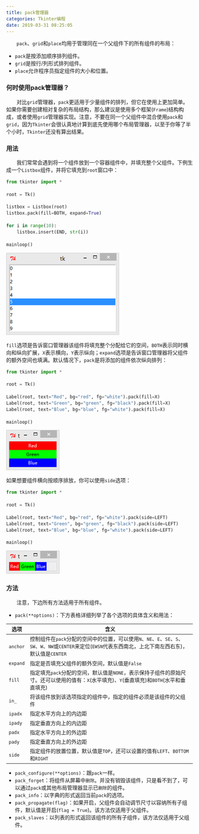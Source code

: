 ```yaml
---
title: pack管理器
categories: Tkinter编程
date: 2019-03-31 08:25:05
---
```

&emsp;&emsp;`pack`、`grid`和`place`均用于管理同在一个父组件下的所有组件的布局：<!--more-->

- `pack`是按添加顺序排列组件。
- `grid`是按行/列形式排列组件。
- `place`允许程序员指定组件的大小和位置。

### 何时使用pack管理器？

&emsp;&emsp;对比`grid`管理器，`pack`更适用于少量组件的排列，但它在使用上更加简单。如果你需要创建相对复杂的布局结构，那么建议是使用多个框架(`Frame`)结构构成，或者使用`grid`管理器实现。注意，不要在同一个父组件中混合使用`pack`和`grid`，因为`Tkinter`会很认真地计算到底先使用哪个布局管理器，以至于你等了半个小时，`Tkinter`还没有算出结果。

### 用法

&emsp;&emsp;我们常常会遇到将一个组件放到一个容器组件中，并填充整个父组件。下例生成一个`Listbox`组件，并将它填充到`root`窗口中：

``` python
from tkinter import *

root = Tk()

listbox = Listbox(root)
listbox.pack(fill=BOTH, expand=True)

for i in range(10):
    listbox.insert(END, str(i))

mainloop()
```

<img src="./pack管理器/1.png">

`fill`选项是告诉窗口管理器该组件将填充整个分配给它的空间，`BOTH`表示同时横向和纵向扩展，`X`表示横向，`Y`表示纵向；`expand`选项是告诉窗口管理器将父组件的额外空间也填满。默认情况下，`pack`是将添加的组件依次纵向排列：

``` python
from tkinter import *

root = Tk()

Label(root, text="Red", bg="red", fg="white").pack(fill=X)
Label(root, text="Green", bg="green", fg="black").pack(fill=X)
Label(root, text="Blue", bg="blue", fg="white").pack(fill=X)

mainloop()
```

<img src="./pack管理器/2.png">

如果想要组件横向按顺序排放，你可以使用`side`选项：

``` python
from tkinter import *

root = Tk()

Label(root, text="Red", bg="red", fg="white").pack(side=LEFT)
Label(root, text="Green", bg="green", fg="black").pack(side=LEFT)
Label(root, text="Blue", bg="blue", fg="white").pack(side=LEFT)

mainloop()
```

<img src="./pack管理器/3.png">

### 方法

&emsp;&emsp;注意，下边所有方法适用于所有组件。

- `pack(**options)`：下方表格详细列举了各个选项的具体含义和用法：

选项     | 含义
---------|-----
`anchor` | 控制组件在`pack`分配的空间中的位置，可以使用`N`、`NE`、`E`、`SE`、`S`、`SW`、`W`、`NW`或`CENTER`来定位(`EWSN`代表东西南北，上北下南左西右东)，默认值是`CENTER`
`expand` | 指定是否填充父组件的额外空间，默认值是`False`
`fill`   | 指定填充`pack`分配的空间，默认值是`NONE`，表示保持子组件的原始尺寸。还可以使用的值有：`X`(水平填充)、`Y`(垂直填充)和`BOTH`(水平和垂直填充)
`in_`    | 将该组件放到该选项指定的组件中，指定的组件必须是该组件的父组件
`ipadx`  | 指定水平方向上的内边距
`ipady`  | 指定垂直方向上的内边距
`padx`   | 指定水平方向上的外边距
`pady`   | 指定垂直方向上的外边距
`side`   | 指定组件的放置位置，默认值是`TOP`，还可以设置的值有`LEFT`、`BOTTOM`和`RIGHT`

- `pack_configure(**options)`：跟`pack`一样。
- `pack_forget`：将组件从屏幕中`删除`。并没有销毁该组件，只是看不到了，可以通过`pack`或其他布局管理器显示已`删除`的组件。
- `pack_info`：以字典的形式返回当前`pack`的选项。
- `pack_propagate(flag)`：如果开启，父组件会自动调节尺寸以容纳所有子组件，默认值是开启(`flag = True`)。该方法仅适用于父组件。
- `pack_slaves`：以列表的形式返回该组件的所有子组件，该方法仅适用于父组件。